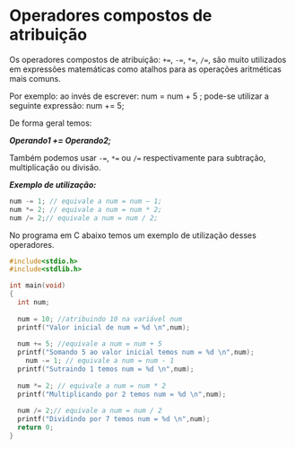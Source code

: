 # Operadores compostos de atribuição

Os operadores compostos de atribuição: `+=`, `-=`, `*=`, `/=`, são muito utilizados em expressões matemáticas como atalhos para as operações aritméticas mais comuns.

Por exemplo: ao invés de escrever: num = num + 5 ; pode-se utilizar a seguinte expressão: num += 5;

De forma geral temos:

***Operando1 += Operando2;***

Também podemos usar `-=`, `*=` ou `/=` respectivamente para subtração, multiplicação ou divisão.

***Exemplo de utilização:***

```c
num -= 1; // equivale a num = num – 1;
num *= 2; // equivale a num = num * 2;
num /= 2;// equivale a num = num / 2;

```

No programa em C abaixo temos um exemplo de utilização desses operadores.

```c
#include<stdio.h>
#include<stdlib.h>

int main(void)  
{ 
  int num;
  
  num = 10; //atribuindo 10 na variável num
  printf("Valor inicial de num = %d \n",num);
  
  num += 5; //equivale a num = num + 5
  printf("Somando 5 ao valor inicial temos num = %d \n",num);
    num -= 1; // equivale a num = num - 1
  printf("Sutraindo 1 temos num = %d \n",num);
  
  num *= 2; // equivale a num = num * 2
  printf("Multiplicando por 2 temos num = %d \n",num);
  
  num /= 2;// equivale a num = num / 2
  printf("Dividindo por 7 temos num = %d \n",num);
  return 0; 
} 
```
